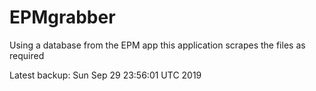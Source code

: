 # EPMgrabber
Using a database from the EPM app this application scrapes the files as required


Latest backup: Sun Sep 29 23:56:01 UTC 2019
